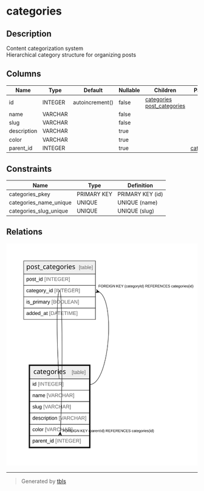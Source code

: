 # categories

## Description

Content categorization system  
Hierarchical category structure for organizing posts

## Columns

| Name | Type | Default | Nullable | Children | Parents | Comment |
| ---- | ---- | ------- | -------- | -------- | ------- | ------- |
| id | INTEGER | autoincrement() | false | [categories](categories.md) [post_categories](post_categories.md) |  |  |
| name | VARCHAR |  | false |  |  |  |
| slug | VARCHAR |  | false |  |  |  |
| description | VARCHAR |  | true |  |  |  |
| color | VARCHAR |  | true |  |  |  |
| parent_id | INTEGER |  | true |  | [categories](categories.md) |  |

## Constraints

| Name | Type | Definition |
| ---- | ---- | ---------- |
| categories_pkey | PRIMARY KEY | PRIMARY KEY (id) |
| categories_name_unique | UNIQUE | UNIQUE (name) |
| categories_slug_unique | UNIQUE | UNIQUE (slug) |

## Relations

![er](categories.svg)

---

> Generated by [tbls](https://github.com/k1LoW/tbls)
